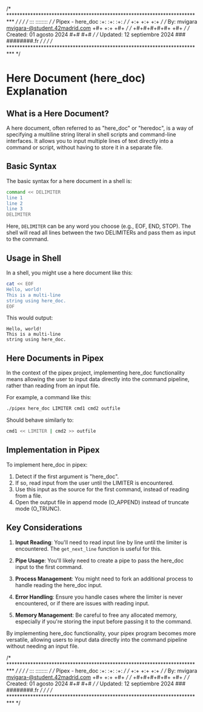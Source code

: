 /* ************************************************************************** */
/*                                                                            */
/*                                                        :::      ::::::::   */
/*   Pipex - here_doc                                   :+:      :+:    :+:   */
/*                                                    +:+ +:+         +:+     */
/*   By: mvigara <mvigara-@student.42madrid.com>    +#+  +:+       +#+        */
/*                                                +#+#+#+#+#+   +#+           */
/*   Created: 01 agosto 2024                          #+#    #+#             */
/*   Updated: 12 septiembre 2024                      ###   ########.fr       */
/*                                                                            */
/* ************************************************************************** */

# Here Document (here_doc) Explanation

## What is a Here Document?

A here document, often referred to as "here_doc" or "heredoc", is a way of specifying a multiline string literal in shell scripts and command-line interfaces. It allows you to input multiple lines of text directly into a command or script, without having to store it in a separate file.

## Basic Syntax

The basic syntax for a here document in a shell is:

```bash
command << DELIMITER
line 1
line 2
line 3
DELIMITER
```

Here, `DELIMITER` can be any word you choose (e.g., EOF, END, STOP). The shell will read all lines between the two DELIMITERs and pass them as input to the command.

## Usage in Shell

In a shell, you might use a here document like this:

```bash
cat << EOF
Hello, world!
This is a multi-line
string using here_doc.
EOF
```

This would output:
```
Hello, world!
This is a multi-line
string using here_doc.
```

## Here Documents in Pipex

In the context of the pipex project, implementing here_doc functionality means allowing the user to input data directly into the command pipeline, rather than reading from an input file.

For example, a command like this:

```bash
./pipex here_doc LIMITER cmd1 cmd2 outfile
```

Should behave similarly to:

```bash
cmd1 << LIMITER | cmd2 >> outfile
```

## Implementation in Pipex

To implement here_doc in pipex:

1. Detect if the first argument is "here_doc".
2. If so, read input from the user until the LIMITER is encountered.
3. Use this input as the source for the first command, instead of reading from a file.
4. Open the output file in append mode (O_APPEND) instead of truncate mode (O_TRUNC).

## Key Considerations

1. **Input Reading**: You'll need to read input line by line until the limiter is encountered. The `get_next_line` function is useful for this.

2. **Pipe Usage**: You'll likely need to create a pipe to pass the here_doc input to the first command.

3. **Process Management**: You might need to fork an additional process to handle reading the here_doc input.

4. **Error Handling**: Ensure you handle cases where the limiter is never encountered, or if there are issues with reading input.

5. **Memory Management**: Be careful to free any allocated memory, especially if you're storing the input before passing it to the command.

By implementing here_doc functionality, your pipex program becomes more versatile, allowing users to input data directly into the command pipeline without needing an input file.

/* ************************************************************************** */
/*                                                                            */
/*                                                        :::      ::::::::   */
/*   Pipex - here_doc                                   :+:      :+:    :+:   */
/*                                                    +:+ +:+         +:+     */
/*   By: mvigara <mvigara-@student.42madrid.com>    +#+  +:+       +#+        */
/*                                                +#+#+#+#+#+   +#+           */
/*   Created: 01 agosto 2024                          #+#    #+#             */
/*   Updated: 12 septiembre 2024                      ###   ########.fr       */
/*                                                                            */
/* ************************************************************************** */